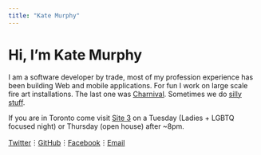 ```yaml
---
title: "Kate Murphy"
---
```

# Hi, I&rsquo;m Kate Murphy

I am a software developer by trade, most of my profession experience has been building Web and mobile applications. For fun I work on large scale fire art installations. The last one was <a href="https://www.facebook.com/site3firearts/?fref=ts" target="_blank">Charnival</a>. Sometimes we do <a href="https://www.youtube.com/watch?v=wp7xAtnJ16w" target="_blank">silly stuff</a>.

If you are in Toronto come visit <a href="http://site3.ca">Site 3</a> on a Tuesday (Ladies + LGBTQ focused night) or Thursday (open house) after ~8pm.
<p class="links"><a href="https://twitter.com/kategeek">Twitter</a>&#xFE19;<a href="https://github.com/Katee">GitHub</a>&#xFE19;<a href="https://www.facebook.com/kategeek">Facebook</a>&#xFE19;<a href="mailto:hi@kate.io">Email</a>
